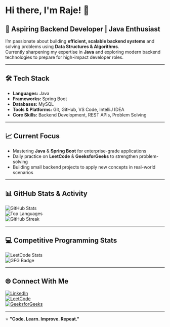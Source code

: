 # Hi there, I'm Raje! 👋  

## 🚀 Aspiring Backend Developer | Java Enthusiast  

I’m passionate about building **efficient, scalable backend systems** and solving problems using **Data Structures & Algorithms**.  
Currently sharpening my expertise in **Java** and exploring modern backend technologies to prepare for high-impact developer roles.  

---

## 🛠 Tech Stack  
- **Languages:** Java  
- **Frameworks:** Spring Boot  
- **Databases:** MySQL  
- **Tools & Platforms:** Git, GitHub, VS Code, IntelliJ IDEA  
- **Core Skills:** Backend Development, REST APIs, Problem Solving  

---

## 📈 Current Focus  
- Mastering **Java** & **Spring Boot** for enterprise-grade applications  
- Daily practice on **LeetCode** & **GeeksforGeeks** to strengthen problem-solving  
- Building small backend projects to apply new concepts in real-world scenarios  

---

## 📊 GitHub Stats & Activity  
![GitHub Stats](https://github-readme-stats.vercel.app/api?username=Raje2433&show_icons=true&theme=radical)  
![Top Languages](https://github-readme-stats.vercel.app/api/top-langs/?username=Raje2433&layout=compact&theme=radical)  
![GitHub Streak](https://streak-stats.demolab.com?user=Raje2433&theme=radical&hide_border=true)  

---

## 💻 Competitive Programming Stats  
![LeetCode Stats](https://leetcard.jacoblin.cool/Raje_24?theme=dark&font=Baloo%202&ext=activity)  
![GFG Badge](https://img.shields.io/badge/GeeksforGeeks%20Profile-0F9D58?style=flat&logo=geeksforgeeks&logoColor=white)  

---

## 🌐 Connect With Me  
[![LinkedIn](https://img.shields.io/badge/LinkedIn-0077B5?style=flat&logo=linkedin&logoColor=white)](www.linkedin.com/in/loorthu-rajeshwari)  
[![LeetCode](https://img.shields.io/badge/LeetCode-FFA116?style=flat&logo=leetcode&logoColor=white)](https://leetcode.com/u/Raje_24/)  
[![GeeksforGeeks](https://img.shields.io/badge/GeeksforGeeks-0F9D58?style=flat&logo=geeksforgeeks&logoColor=white)](https://www.geeksforgeeks.org/user/loorthuraqrl3/)  

---

⭐ **"Code. Learn. Improve. Repeat."**
